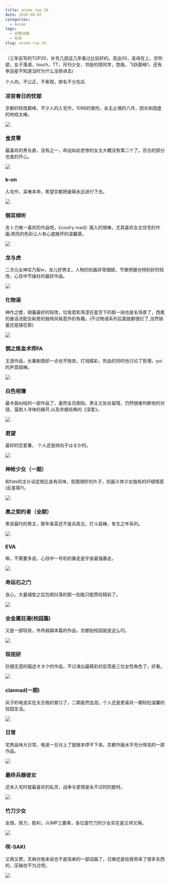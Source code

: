 ```yaml
---
title: anime top 20
date: 2016-08-02
categories:
  - Anime
tags:
  - 京都动画
  - 轻改
slug: anime-top-20
---
```


 （三年前写的TOP20，补充几部这几年看过比较好的。高达00，圣母在上，京吹部，女子落语，touch，TT，月刊少女，邻座的怪同学，悠哉，飞跃巅峰1，还有幸运星不知道当时为什么没排进去）

个人向，不公正，不客观，排名不分先后

### 凉宫春日的忧郁

京都的轻改巅峰，不少人的入宅作，1096的冒险，永无止境的八月，团长和囧虚的吻戏太棒。

![](/img/凉宫09.jpg)

### 食灵零

最喜欢的黑长直，没有之一，命运如此悲惨的女主大概没有第二个了。百合的部分也食的开心。

![](/img/食灵零.jpg)

### k-on

入宅作，呆唯本命，希望京都把废萌永远进行下去。

![](/img/k-on.jpg)

### 侧耳倾听

吉卜力唯一喜欢的作品吧，《coutry road》插入的很棒，尤其喜欢女主住宅的作画,明亮的色彩让人有心底敞开的温馨感。

![](/img/侧耳倾听.jpg)

### 龙与虎

二次元女神实乃梨w，龙儿好男主，人物的刻画非常细腻，节奏把握也特别好的轻改，心目中节操社的最好作品。

![](/img/龙与虎.jpg)

### 化物语

神作之壁，销量最好的轻改，垃圾君和荡漾在星空下的那一段也是名场景了，西尾的废话流配合新房的独特风格意外的有趣。(不过物语系列后面就都很烂了,当然销量还是摆在那)

![](/img/化物语.jpg)

### 钢之炼金术师FA

王道作品，长番剧情却一点也不拖沓，打戏精彩，热血的同时也讨论了哲理，yui的声音超棒。

![](/img/钢炼fa.jpg)

### 白色相簿

最令我纠结的一部作品了，虽然全员倒贴，男主又处处留情，仍然很难判断他的对错，蛮耐人寻味的展开,以及奈姬经典的《深爱》。

![](/img/wa.jpg)

### 君望

最好的恋爱番， 个人还是倾向于はるか的。

![](/img/君望.jpg)

### 神枪少女（一期）

和fate的主仆设定相比各有风味，氛围很好的片子，刻画义体少女独有的纤细情感(反差萌?)。

![](/img/神枪少女.jpg)

### 黑之契约者（全期）

黑叔最叼的男主，那年香菜还不是兵库北，打斗超棒，有生之年系列。

![](/img/黑之契约者.jpg)

### EVA

嘛，不需要多说，心目中一号机的暴走是宇宙最强暴走。

![](/img/eva.jpg)

### 命运石之门

良心，大量铺垫之后包袱抖落的那一刻能只能赞叹精彩了。

![](/img/命运石之门.jpg)

### 全金属狂潮(校园篇)

又是一部轻改，外传超越本篇的作品，京都拍校园就是这么叼。

![](/img/全金校园篇.jpg)

### 现视研

巨细无遗的描述オタク的作品，不过演出最精彩的反而是三位女性角色了，好看。

![](/img/现视研.jpg)

### clannad(一期)

风子的电波实在太合我的胃口了，二期虽然血泪，个人还是更喜欢一期轻松温馨的校园生活。

![](/img/clannad.jpg)

### 日常

宅男品味大日常，电波一旦对上了就根本停不下来。京都作画水平充分体现的一部作品。

![](/img/日常.jpg)

### 最终兵器彼女

还未入宅时就最喜欢的私货，战争与爱情是永不过时的题材。

![](/img/最终兵器彼女.jpg)

### 竹刀少女

友情，努力，胜利，JUMP三要素，各位耍竹刀的少女实在是又帅又萌。

![](/img/竹刀少女.jpg)

### 咲-SAKI

又萌又燃，天麻对我来说也不是简单的一部动画了，日麻还是给我带来了很多东西的，压轴也不为过吧。

![](/img/天麻.jpg)
